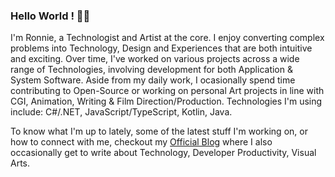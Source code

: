 ### Hello World ! 👋🏽
I'm Ronnie, a Technologist and Artist at the core. I enjoy converting complex problems into Technology, Design and Experiences that are both intuitive and exciting. Over time, I've worked on various projects across a wide range of Technologies, involving development for both Application & System Software. Aside from my daily work, I ocasionally spend time contributing to Open-Source or working on personal Art projects in line with CGI, Animation, Writing & Film Direction/Production. Technologies I'm using include: C#/.NET, JavaScript/TypeScript, Kotlin, Java.

To know what I'm up to lately, some of the latest stuff I'm working on, or how to connect with me, checkout my <a href="https://ronnielutaro.github.io/portfolio/" target="_blank">Official Blog</a> where I also occasionally get to write about Technology, Developer Productivity, Visual Arts.
